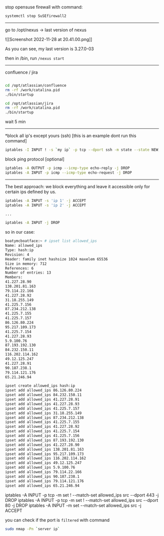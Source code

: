 
stop opensuse firewall with command:

```bash
systemctl stop SuSEfirewall2
```

---

go to /opt/nexus -> last version of nexus

![[Screenshot 2022-11-28 at 20.41.00.png]]

As you can see, my last version is 3.27.0-03

then in /bin, run `/nexus start`

---

confluence / jira

```bash

cd /opt/atlassian/confluence
rm -rf /work/catalina.pid
./bin/startup

cd /opt/atlassian/jira
rm -rf /work/catalina.pid
./bin/startup
```

wait 5 min

---

*block all ip's except yours (ssh) [this is an example dont run this command]

```bash
iptables -I INPUT ! -s `my ip` -p tcp --dport ssh -m state --state NEW,ESTABLISHED,RELATED -j REJECT
```

block ping protocol [optional]

```bash
iptables -A OUTPUT -p icmp --icmp-type echo-reply -j DROP 
iptables -A INPUT -p icmp --icmp-type echo-request -j DROP
```

---

The best approach: we block everything and leave it accessible only for certain ips defined by us.

```bash
iptables -A INPUT -s 'ip 1' -j ACCEPT
iptables -A INPUT -s 'ip 2' -j ACCEPT

...

iptables -A INPUT -j DROP
```

so in our case:
```bash
boatymcboatface:~ # ipset list allowed_ips
Name: allowed_ips
Type: hash:ip
Revision: 4
Header: family inet hashsize 1024 maxelem 65536
Size in memory: 712
References: 6
Number of entries: 13
Members:
41.227.28.90
138.201.81.163
79.114.22.166
41.227.28.92
31.18.255.149
41.225.7.156
87.234.212.138
41.225.7.155
41.225.7.157
86.126.80.224
95.217.109.173
41.225.7.154
41.227.28.93
5.9.100.76
87.193.192.130
84.232.150.11
116.202.114.162
49.12.125.247
41.227.28.91
90.187.238.1
79.114.121.176
65.21.246.94
```

```bash
ipset create allowed_ips hash:ip
ipset add allowed_ips 86.126.80.224
ipset add allowed_ips 84.232.150.11
ipset add allowed_ips 41.227.28.91
ipset add allowed_ips 41.227.28.93
ipset add allowed_ips 41.225.7.157
ipset add allowed_ips 31.18.255.149
ipset add allowed_ips 87.234.212.138
ipset add allowed_ips 41.225.7.155
ipset add allowed_ips 41.227.28.92
ipset add allowed_ips 41.225.7.154
ipset add allowed_ips 41.225.7.156
ipset add allowed_ips 87.193.192.130
ipset add allowed_ips 41.227.28.90
ipset add allowed_ips 138.201.81.163
ipset add allowed_ips 95.217.109.173
ipset add allowed_ips 116.202.114.162
ipset add allowed_ips 49.12.125.247
ipset add allowed_ips 5.9.100.76
ipset add allowed_ips 79.114.22.166
ipset add allowed_ips 90.187.238.1
ipset add allowed_ips 79.114.121.176
ipset add allowed_ips 65.21.246.94
```


iptables -A INPUT -p tcp  -m set ! --match-set allowed_ips src --dport 443 -j DROP
iptables -A INPUT -p tcp  -m set ! --match-set allowed_ips src --dport 80 -j DROP
iptables -A INPUT -m set --match-set allowed_ips src -j ACCEPT

you can check if the port is `filtered` with command

```bash
sudo nmap -Pn `server ip`
```

